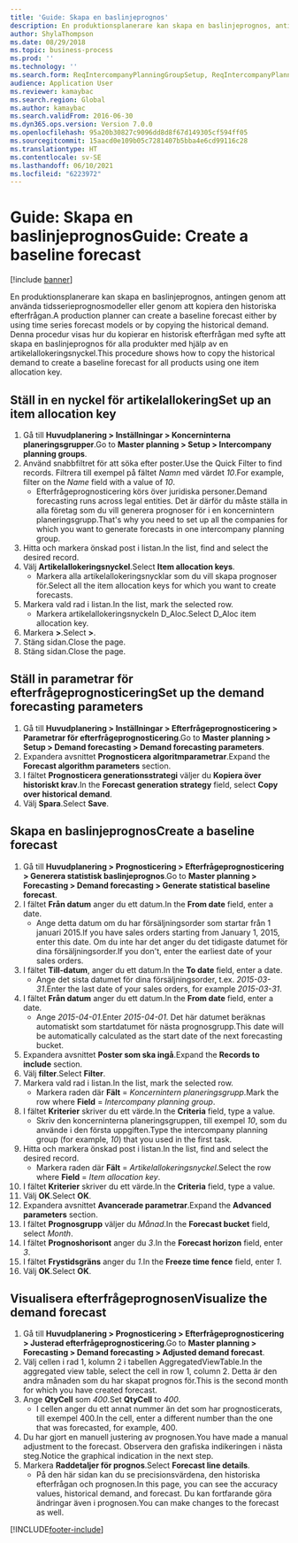 ```yaml
---
title: 'Guide: Skapa en baslinjeprognos'
description: En produktionsplanerare kan skapa en baslinjeprognos, antingen genom att använda tidsserieprognosmodeller eller genom att kopiera den historiska efterfrågan.
author: ShylaThompson
ms.date: 08/29/2018
ms.topic: business-process
ms.prod: ''
ms.technology: ''
ms.search.form: ReqIntercompanyPlanningGroupSetup, ReqIntercompanyPlanningGroupAllocKeys, ReqDemPlanForecastParameters, ReqDemPlanCreateForecastDialog, SysQueryForm, ReqDemPlanForecastViewer
audience: Application User
ms.reviewer: kamaybac
ms.search.region: Global
ms.author: kamaybac
ms.search.validFrom: 2016-06-30
ms.dyn365.ops.version: Version 7.0.0
ms.openlocfilehash: 95a20b30827c9096dd8d8f67d149305cf594ff05
ms.sourcegitcommit: 15aacd0e109b05c7281407b5bba4e6cd99116c28
ms.translationtype: HT
ms.contentlocale: sv-SE
ms.lasthandoff: 06/10/2021
ms.locfileid: "6223972"
---
```

# <a name="guide-create-a-baseline-forecast"></a><span data-ttu-id="20788-103">Guide: Skapa en baslinjeprognos</span><span class="sxs-lookup"><span data-stu-id="20788-103">Guide: Create a baseline forecast</span></span>

[!include [banner](../../includes/banner.md)]

<span data-ttu-id="20788-104">En produktionsplanerare kan skapa en baslinjeprognos, antingen genom att använda tidsserieprognosmodeller eller genom att kopiera den historiska efterfrågan.</span><span class="sxs-lookup"><span data-stu-id="20788-104">A production planner can create a baseline forecast either by using time series forecast models or by copying the historical demand.</span></span> <span data-ttu-id="20788-105">Denna procedur visas hur du kopierar en historisk efterfrågan med syfte att skapa en baslinjeprognos för alla produkter med hjälp av en artikelallokeringsnyckel.</span><span class="sxs-lookup"><span data-stu-id="20788-105">This procedure shows how to copy the historical demand to create a baseline forecast for all products using one item allocation key.</span></span>

## <a name="set-up-an-item-allocation-key"></a><span data-ttu-id="20788-106">Ställ in en nyckel för artikelallokering</span><span class="sxs-lookup"><span data-stu-id="20788-106">Set up an item allocation key</span></span>

1. <span data-ttu-id="20788-107">Gå till **Huvudplanering > Inställningar > Koncerninterna planeringsgrupper**.</span><span class="sxs-lookup"><span data-stu-id="20788-107">Go to **Master planning > Setup > Intercompany planning groups**.</span></span>
2. <span data-ttu-id="20788-108">Använd snabbfiltret för att söka efter poster.</span><span class="sxs-lookup"><span data-stu-id="20788-108">Use the Quick Filter to find records.</span></span> <span data-ttu-id="20788-109">Filtrera till exempel på fältet *Namn* med värdet *10*.</span><span class="sxs-lookup"><span data-stu-id="20788-109">For example, filter on the *Name* field with a value of *10*.</span></span>
    * <span data-ttu-id="20788-110">Efterfrågeprognosticering körs över juridiska personer.</span><span class="sxs-lookup"><span data-stu-id="20788-110">Demand forecasting runs across legal entities.</span></span> <span data-ttu-id="20788-111">Det är därför du måste ställa in alla företag som du vill generera prognoser för i en koncernintern planeringsgrupp.</span><span class="sxs-lookup"><span data-stu-id="20788-111">That's why you need to set up all the companies for which you want to generate forecasts in one intercompany planning group.</span></span>  
3. <span data-ttu-id="20788-112">Hitta och markera önskad post i listan.</span><span class="sxs-lookup"><span data-stu-id="20788-112">In the list, find and select the desired record.</span></span>
4. <span data-ttu-id="20788-113">Välj **Artikelallokeringsnyckel**.</span><span class="sxs-lookup"><span data-stu-id="20788-113">Select **Item allocation keys**.</span></span>
    * <span data-ttu-id="20788-114">Markera alla artikelallokeringsnycklar som du vill skapa prognoser för.</span><span class="sxs-lookup"><span data-stu-id="20788-114">Select all the item allocation keys for which you want to create forecasts.</span></span>  
5. <span data-ttu-id="20788-115">Markera vald rad i listan.</span><span class="sxs-lookup"><span data-stu-id="20788-115">In the list, mark the selected row.</span></span>
    * <span data-ttu-id="20788-116">Markera artikelallokeringsnyckeln D_Aloc.</span><span class="sxs-lookup"><span data-stu-id="20788-116">Select D_Aloc item allocation key.</span></span>  
6. <span data-ttu-id="20788-117">Markera **>**.</span><span class="sxs-lookup"><span data-stu-id="20788-117">Select **>**.</span></span>
7. <span data-ttu-id="20788-118">Stäng sidan.</span><span class="sxs-lookup"><span data-stu-id="20788-118">Close the page.</span></span>
8. <span data-ttu-id="20788-119">Stäng sidan.</span><span class="sxs-lookup"><span data-stu-id="20788-119">Close the page.</span></span>

## <a name="set-up-the-demand-forecasting-parameters"></a><span data-ttu-id="20788-120">Ställ in parametrar för efterfrågeprognosticering</span><span class="sxs-lookup"><span data-stu-id="20788-120">Set up the demand forecasting parameters</span></span>

1. <span data-ttu-id="20788-121">Gå till **Huvudplanering > Inställningar > Efterfrågeprognosticering > Parametrar för efterfrågeprognosticering**.</span><span class="sxs-lookup"><span data-stu-id="20788-121">Go to **Master planning > Setup > Demand forecasting > Demand forecasting parameters**.</span></span>
2. <span data-ttu-id="20788-122">Expandera avsnittet **Prognosticera algoritmparametrar**.</span><span class="sxs-lookup"><span data-stu-id="20788-122">Expand the **Forecast algorithm parameters** section.</span></span>
3. <span data-ttu-id="20788-123">I fältet **Prognosticera generationsstrategi** väljer du **Kopiera över historiskt krav**.</span><span class="sxs-lookup"><span data-stu-id="20788-123">In the **Forecast generation strategy** field, select **Copy over historical demand**.</span></span>
4. <span data-ttu-id="20788-124">Välj **Spara**.</span><span class="sxs-lookup"><span data-stu-id="20788-124">Select **Save**.</span></span>

## <a name="create-a-baseline-forecast"></a><span data-ttu-id="20788-125">Skapa en baslinjeprognos</span><span class="sxs-lookup"><span data-stu-id="20788-125">Create a baseline forecast</span></span>

1. <span data-ttu-id="20788-126">Gå till **Huvudplanering > Prognosticering > Efterfrågeprognosticering > Generera statistisk baslinjeprognos**.</span><span class="sxs-lookup"><span data-stu-id="20788-126">Go to **Master planning > Forecasting > Demand forecasting > Generate statistical baseline forecast**.</span></span>
2. <span data-ttu-id="20788-127">I fältet **Från datum** anger du ett datum.</span><span class="sxs-lookup"><span data-stu-id="20788-127">In the **From date** field, enter a date.</span></span>
    * <span data-ttu-id="20788-128">Ange detta datum om du har försäljningsorder som startar från 1 januari 2015.</span><span class="sxs-lookup"><span data-stu-id="20788-128">If you have sales orders starting from January 1, 2015, enter this date.</span></span> <span data-ttu-id="20788-129">Om du inte har det anger du det tidigaste datumet för dina försäljningsorder.</span><span class="sxs-lookup"><span data-stu-id="20788-129">If you don't, enter the earliest date of your sales orders.</span></span>  
3. <span data-ttu-id="20788-130">I fältet **Till-datum**, anger du ett datum.</span><span class="sxs-lookup"><span data-stu-id="20788-130">In the **To date** field, enter a date.</span></span>
    * <span data-ttu-id="20788-131">Ange det sista datumet för dina försäljningsorder, t.ex. *2015-03-31*.</span><span class="sxs-lookup"><span data-stu-id="20788-131">Enter the last date of your sales orders, for example *2015-03-31*.</span></span>  
4. <span data-ttu-id="20788-132">I fältet **Från datum** anger du ett datum.</span><span class="sxs-lookup"><span data-stu-id="20788-132">In the **From date** field, enter a date.</span></span>
    * <span data-ttu-id="20788-133">Ange *2015-04-01*.</span><span class="sxs-lookup"><span data-stu-id="20788-133">Enter *2015-04-01*.</span></span> <span data-ttu-id="20788-134">Det här datumet beräknas automatiskt som startdatumet för nästa prognosgrupp.</span><span class="sxs-lookup"><span data-stu-id="20788-134">This date will be automatically calculated as the start date of the next forecasting bucket.</span></span>  
5. <span data-ttu-id="20788-135">Expandera avsnittet **Poster som ska ingå**.</span><span class="sxs-lookup"><span data-stu-id="20788-135">Expand the **Records to include** section.</span></span>
6. <span data-ttu-id="20788-136">Välj **filter**.</span><span class="sxs-lookup"><span data-stu-id="20788-136">Select **Filter**.</span></span>
7. <span data-ttu-id="20788-137">Markera vald rad i listan.</span><span class="sxs-lookup"><span data-stu-id="20788-137">In the list, mark the selected row.</span></span>
    * <span data-ttu-id="20788-138">Markera raden där **Fält** = *Koncernintern planeringsgrupp*.</span><span class="sxs-lookup"><span data-stu-id="20788-138">Mark the row where **Field** = *Intercompany planning group*.</span></span>  
8. <span data-ttu-id="20788-139">I fältet **Kriterier** skriver du ett värde.</span><span class="sxs-lookup"><span data-stu-id="20788-139">In the **Criteria** field, type a value.</span></span>
    * <span data-ttu-id="20788-140">Skriv den koncerninterna planeringsgruppen, till exempel *10*, som du använde i den första uppgiften.</span><span class="sxs-lookup"><span data-stu-id="20788-140">Type the intercompany planning group (for example, *10*) that you used in the first task.</span></span>  
9. <span data-ttu-id="20788-141">Hitta och markera önskad post i listan.</span><span class="sxs-lookup"><span data-stu-id="20788-141">In the list, find and select the desired record.</span></span>
    * <span data-ttu-id="20788-142">Markera raden där **Fält** = *Artikelallokeringsnyckel*.</span><span class="sxs-lookup"><span data-stu-id="20788-142">Select the row where **Field** = *Item allocation key*.</span></span>  
10. <span data-ttu-id="20788-143">I fältet **Kriterier** skriver du ett värde.</span><span class="sxs-lookup"><span data-stu-id="20788-143">In the **Criteria** field, type a value.</span></span>
11. <span data-ttu-id="20788-144">Välj **OK**.</span><span class="sxs-lookup"><span data-stu-id="20788-144">Select **OK**.</span></span>
12. <span data-ttu-id="20788-145">Expandera avsnittet **Avancerade parametrar**.</span><span class="sxs-lookup"><span data-stu-id="20788-145">Expand the **Advanced parameters** section.</span></span>
13. <span data-ttu-id="20788-146">I fältet **Prognosgrupp** väljer du *Månad*.</span><span class="sxs-lookup"><span data-stu-id="20788-146">In the **Forecast bucket** field, select *Month*.</span></span>
14. <span data-ttu-id="20788-147">I fältet **Prognoshorisont** anger du *3*.</span><span class="sxs-lookup"><span data-stu-id="20788-147">In the **Forecast horizon** field, enter *3*.</span></span>
15. <span data-ttu-id="20788-148">I fältet **Frystidsgräns** anger du *1*.</span><span class="sxs-lookup"><span data-stu-id="20788-148">In the **Freeze time fence** field, enter *1*.</span></span>
16. <span data-ttu-id="20788-149">Välj **OK**.</span><span class="sxs-lookup"><span data-stu-id="20788-149">Select **OK**.</span></span>

## <a name="visualize-the-demand-forecast"></a><span data-ttu-id="20788-150">Visualisera efterfrågeprognosen</span><span class="sxs-lookup"><span data-stu-id="20788-150">Visualize the demand forecast</span></span>

1. <span data-ttu-id="20788-151">Gå till **Huvudplanering > Prognosticering > Efterfrågeprognosticering > Justerad efterfrågeprognosticering**.</span><span class="sxs-lookup"><span data-stu-id="20788-151">Go to **Master planning > Forecasting > Demand forecasting > Adjusted demand forecast**.</span></span>
2. <span data-ttu-id="20788-152">Välj cellen i rad 1, kolumn 2 i tabellen AggregatedViewTable.</span><span class="sxs-lookup"><span data-stu-id="20788-152">In the aggregated view table, select the cell in row 1, column 2.</span></span> <span data-ttu-id="20788-153">Detta är den andra månaden som du har skapat prognos för.</span><span class="sxs-lookup"><span data-stu-id="20788-153">This is the second month for which you have created forecast.</span></span>
3. <span data-ttu-id="20788-154">Ange **QtyCell** som *400*.</span><span class="sxs-lookup"><span data-stu-id="20788-154">Set **QtyCell** to *400*.</span></span>
    * <span data-ttu-id="20788-155">I cellen anger du ett annat nummer än det som har prognosticerats, till exempel 400.</span><span class="sxs-lookup"><span data-stu-id="20788-155">In the cell, enter a different number than the one that was forecasted, for example, 400.</span></span>  
4. <span data-ttu-id="20788-156">Du har gjort en manuell justering av prognosen.</span><span class="sxs-lookup"><span data-stu-id="20788-156">You have made a manual adjustment to the forecast.</span></span> <span data-ttu-id="20788-157">Observera den grafiska indikeringen i nästa steg.</span><span class="sxs-lookup"><span data-stu-id="20788-157">Notice the graphical indication in the next step.</span></span>
5. <span data-ttu-id="20788-158">Markera **Raddetaljer för prognos**.</span><span class="sxs-lookup"><span data-stu-id="20788-158">Select **Forecast line details**.</span></span>
    * <span data-ttu-id="20788-159">På den här sidan kan du se precisionsvärdena, den historiska efterfrågan och prognosen.</span><span class="sxs-lookup"><span data-stu-id="20788-159">In this page, you can see the accuracy values, historical demand, and forecast.</span></span> <span data-ttu-id="20788-160">Du kan fortfarande göra ändringar även i prognosen.</span><span class="sxs-lookup"><span data-stu-id="20788-160">You can make changes to the forecast as well.</span></span>  

[!INCLUDE[footer-include](../../../includes/footer-banner.md)]